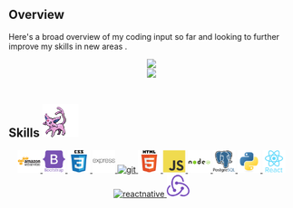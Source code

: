 



<!-- 
<div align="center">
<!--   <h1 align='center'>Hi, my name is David Vasek  <img  src="https://raw.githubusercontent.com/PokeAPI/sprites/master/sprites/pokemon/versions/generation-v/black-white/animated/94.gif" alt="cover" /></h1>  -->
<!-- <img width="80%" height = "300px" src="" alt="cover" /> -->
<!-- </div> --> 

<!-- <h1 align='center'>I'm a Full-Stack Developer</h1>  -->
<!-- <div align="center">
<img  src="https://raw.githubusercontent.com/anshumanv/react-poke-sprites/master/lugia.gif" alt="cover" />
</div> 
 -->




## Overview 
Here's a broad overview of my coding input so far and looking to further improve my skills in new areas . 

<div align="center">
  <img valign="top" src="https://github-readme-stats.vercel.app/api?username=david-vasek&theme=dracula"/>
</div>
<div align="center">
  <img valign="top" src="https://github-readme-stats.vercel.app/api/top-langs/?username=david-vasek&layout=compact&show_icons=true&theme=dracula"/>
</div>
<div align="center">

  </div>
</br>


## Skills <img  src="https://raw.githubusercontent.com/PokeAPI/sprites/master/sprites/pokemon/versions/generation-v/black-white/animated/196.gif" alt="cover" />
<p align="center"> <a href="https://aws.amazon.com" target="_blank"> <img src="https://raw.githubusercontent.com/devicons/devicon/master/icons/amazonwebservices/amazonwebservices-original-wordmark.svg" alt="aws" width="40" height="40"/> </a> <a href="https://getbootstrap.com" target="_blank"> <img src="https://raw.githubusercontent.com/devicons/devicon/master/icons/bootstrap/bootstrap-plain-wordmark.svg" alt="bootstrap" width="40" height="40"/> </a> <a href="https://www.w3schools.com/css/" target="_blank"> <img src="https://raw.githubusercontent.com/devicons/devicon/master/icons/css3/css3-original-wordmark.svg" alt="css3" width="40" height="40"/> </a> <a href="https://expressjs.com" target="_blank"> <img src="https://raw.githubusercontent.com/devicons/devicon/master/icons/express/express-original-wordmark.svg" alt="express" width="40" height="40"/> </a> <a href="https://git-scm.com/" target="_blank"> <img src="https://www.vectorlogo.zone/logos/git-scm/git-scm-icon.svg" alt="git" width="40" height="40"/> </a> <a href="https://www.w3.org/html/" target="_blank"> <img src="https://raw.githubusercontent.com/devicons/devicon/master/icons/html5/html5-original-wordmark.svg" alt="html5" width="40" height="40"/> </a> <a href="https://developer.mozilla.org/en-US/docs/Web/JavaScript" target="_blank"> <img src="https://raw.githubusercontent.com/devicons/devicon/master/icons/javascript/javascript-original.svg" alt="javascript" width="40" height="40"/> </a>  <a href="https://nodejs.org" target="_blank"> <img src="https://raw.githubusercontent.com/devicons/devicon/master/icons/nodejs/nodejs-original-wordmark.svg" alt="nodejs" width="40" height="40"/> </a> <a href="https://www.postgresql.org" target="_blank"> <img src="https://raw.githubusercontent.com/devicons/devicon/master/icons/postgresql/postgresql-original-wordmark.svg" alt="postgresql" width="40" height="40"/> </a> <a href="https://www.python.org" target="_blank"> <img src="https://raw.githubusercontent.com/devicons/devicon/master/icons/python/python-original.svg" alt="python" width="40" height="40"/> </a> <a href="https://reactjs.org/" target="_blank"> <img src="https://raw.githubusercontent.com/devicons/devicon/master/icons/react/react-original-wordmark.svg" alt="react" width="40" height="40"/> </a> <a href="https://reactnative.dev/" target="_blank"> <img src="https://reactnative.dev/img/header_logo.svg" alt="reactnative" width="40" height="40"/> </a> <a href="https://redux.js.org" target="_blank"> <img src="https://raw.githubusercontent.com/devicons/devicon/master/icons/redux/redux-original.svg" alt="redux" width="40" height="40"/> </a> </p>
</div>














<br>
